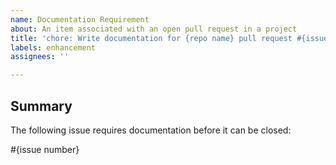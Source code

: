```yaml
---
name: Documentation Requirement
about: An item associated with an open pull request in a project
title: 'chore: Write documentation for {repo name} pull request #{issue number}'
labels: enhancement
assignees: ''

---
```


## Summary

The following issue requires documentation before it can be closed:

#{issue number}
